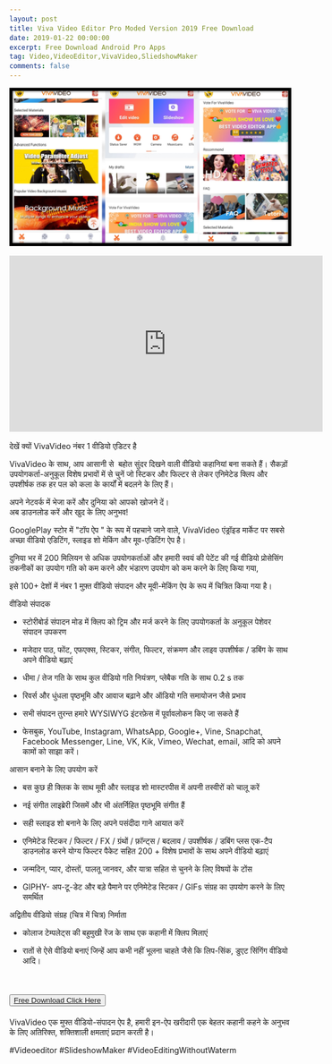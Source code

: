 ```yaml
---
layout: post
title: Viva Video Editor Pro Moded Version 2019 Free Download
date: 2019-01-22 00:00:00
excerpt: Free Download Android Pro Apps
tag: Video,VideoEditor,VivaVideo,SliedshowMaker
comments: false
---
```


![](/uploads/1.jpg)

<iframe width="560" height="315" src="https://www.youtube.com/embed/lOemEiUamjM" frameborder="0" allow="accelerometer; autoplay; encrypted-media; gyroscope; picture-in-picture" allowfullscreen></iframe>

देखें क्यों VivaVideo नंबर 1 वीडियो एडिटर है

VivaVideo के साथ, आप आसानी से &nbsp;बहोत सुंदर दिखने वाली वीडियो कहानियां बना सकते हैं। सैकड़ों उपयोगकर्ता-अनुकूल विशेष प्रभावों में से चुनें जो स्टिकर और फिल्टर से लेकर एनिमेटेड क्लिप और उपशीर्षक तक हर पल को कला के कार्यों में बदलने के लिए हैं।

अपने नेटवर्क में भेजा करें और दुनिया को आपको खोजने दें।<br>अब डाउनलोड करें और खुद के लिए अनुभव!

GooglePlay स्टोर में "टॉप ऐप " के रूप में पहचाने जाने वाले, VivaVideo एंड्रॉइड मार्केट पर सबसे अच्छा वीडियो एडिटिंग, स्लाइड शो मेकिंग और मूव-एडिटिंग ऐप है।&nbsp;

दुनिया भर में 200 मिलियन से अधिक उपयोगकर्ताओं और हमारी स्वयं की पेटेंट की गई वीडियो प्रोसेसिंग तकनीकों का उपयोग गति को कम करने और भंडारण उपयोग को कम करने के लिए किया गया,&nbsp;

इसे 100+ देशों में नंबर 1 मुफ़्त वीडियो संपादन और मूवी-मेकिंग ऐप के रूप में चित्रित किया गया है।

वीडियो संपादक

- स्टोरीबोर्ड संपादन मोड में क्लिप को ट्रिम और मर्ज करने के लिए उपयोगकर्ता के अनुकूल पेशेवर संपादन उपकरण

- मजेदार पाठ, फोंट, एफएक्स, स्टिकर, संगीत, फिल्टर, संक्रमण और लाइव उपशीर्षक / डबिंग के साथ अपने वीडियो बढ़ाएं

- धीमा / तेज गति के साथ कुल वीडियो गति नियंत्रण, प्लेबैक गति के साथ 0.2 s तक

- रिवर्स और धुंधला पृष्ठभूमि और आवाज बढ़ाने और ऑडियो गति समायोजन जैसे प्रभाव

- सभी संपादन तुरन्त हमारे WYSIWYG इंटरफ़ेस में पूर्वावलोकन किए जा सकते हैं

- फेसबुक, YouTube, Instagram, WhatsApp, Google+, Vine, Snapchat, Facebook Messenger, Line, VK, Kik, Vimeo, Wechat, email, आदि को अपने कामों को साझा करें।

आसान बनाने के लिए उपयोग करें

- बस कुछ ही क्लिक के साथ मूवी और स्लाइड शो मास्टरपीस में अपनी तस्वीरों को चालू करें

- नई संगीत लाइब्रेरी जिसमें और भी अंतर्निहित पृष्ठभूमि संगीत हैं

- सही स्लाइड शो बनाने के लिए अपने पसंदीदा गाने आयात करें

- एनिमेटेड स्टिकर / फिल्टर / FX / ग्रंथों / फ़ॉन्ट्स / बदलाव / उपशीर्षक / डबिंग प्लस एक-टैप डाउनलोड करने योग्य फिल्टर पैकेट सहित 200 + विशेष प्रभावों के साथ अपने वीडियो बढ़ाएं

- जन्मदिन, प्यार, दोस्तों, पालतू जानवर, और यात्रा सहित से चुनने के लिए विषयों के टोंस

- GIPHY- अप-टू-डेट और बड़े पैमाने पर एनिमेटेड स्टिकर / GIFs संग्रह का उपयोग करने के लिए समर्थित

अद्वितीय वीडियो संग्रह (चित्र में चित्र) निर्माता

- कोलाज टेम्पलेट्स की बहुमुखी रेंज के साथ एक कहानी में क्लिप मिलाएं

- रातों से ऐसे वीडियो बनाएं जिन्हें आप कभी नहीं भूलना चाहते जैसे कि लिप-सिंक, डुएट सिंगिंग वीडियो आदि।

<h1><button><a href="https://openload.co/f/suWmxb2926c"> Free Download Click Here </a></button></h1>

VivaVideo एक मुफ्त वीडियो-संपादन ऐप है, हमारी इन-ऐप खरीदारी एक बेहतर कहानी कहने के अनुभव के लिए अतिरिक्त, शक्तिशाली क्षमताएं प्रदान करती है।

#Videoeditor #SlideshowMaker #VideoEditingWithoutWaterm